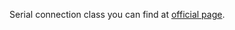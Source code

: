Serial connection class you can find at [official page](http://playground.arduino.cc/Interfacing/CPPWindows).